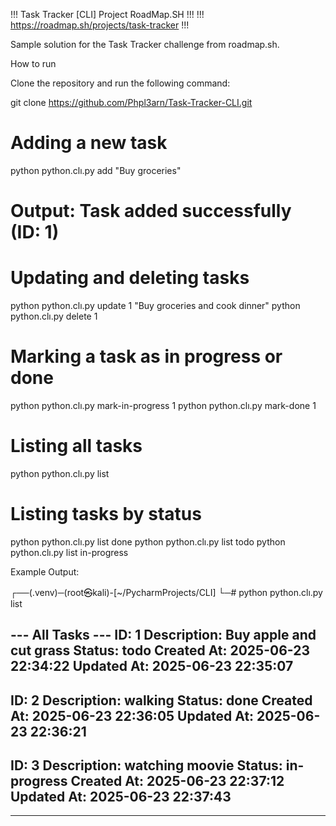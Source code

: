 !!! Task Tracker [CLI] Project RoadMap.SH !!!
!!! https://roadmap.sh/projects/task-tracker !!!

Sample solution for the Task Tracker challenge from roadmap.sh.

How to run

Clone the repository and run the following command:

git clone https://github.com/Phpl3arn/Task-Tracker-CLI.git

# Adding a new task
python python.clı.py add "Buy groceries"
# Output: Task added successfully (ID: 1)

# Updating and deleting tasks
python python.clı.py  update 1 "Buy groceries and cook dinner"
python python.clı.py  delete 1

# Marking a task as in progress or done
python python.clı.py  mark-in-progress 1
python python.clı.py  mark-done 1

# Listing all tasks
python python.clı.py  list

# Listing tasks by status
python python.clı.py  list done
python python.clı.py  list todo
python python.clı.py  list in-progress

Example Output:

┌──(.venv)─(root㉿kali)-[~/PycharmProjects/CLI]
└─# python python.clı.py list

--- All Tasks ---
ID: 1
  Description: Buy apple and cut grass
  Status: todo
  Created At: 2025-06-23 22:34:22
  Updated At: 2025-06-23 22:35:07
--------------------
ID: 2
  Description: walking
  Status: done
  Created At: 2025-06-23 22:36:05
  Updated At: 2025-06-23 22:36:21
--------------------
ID: 3
  Description: watching moovie
  Status: in-progress
  Created At: 2025-06-23 22:37:12
  Updated At: 2025-06-23 22:37:43
--------------------
---------------------

